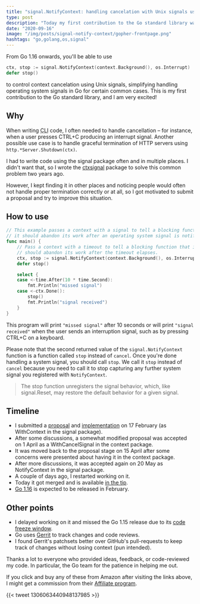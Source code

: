 ```yaml
---
title: "signal.NotifyContext: handling cancelation with Unix signals using context"
type: post
description: "Today my first contribution to the Go standard library was merged. It simplifies handling operating system signals in Go for certain common cases."
date: "2020-09-16"
image: "/img/posts/signal-notify-context/gopher-frontpage.png"
hashtags: "go,golang,os,signal"
---
```

From Go 1.16 onwards, you'll be able to use

```go
ctx, stop := signal.NotifyContext(context.Background(), os.Interrupt)
defer stop()
```

to control context cancelation using Unix signals, simplifying handling operating system signals in Go for certain common cases. This is my first contribution to the Go standard library, and I am very excited!

## Why
When writing <abbr title="command-line interface">CLI</abbr> code, I often needed to handle cancellation – for instance, when a user presses CTRL+C producing an interrupt signal. Another possible use case is to handle graceful termination of HTTP servers using `http.*Server.Shutdown(ctx)`.

I had to write code using the signal package often and in multiple places. I didn't want that, so I wrote the [ctxsignal](https://github.com/henvic/ctxsignal) package to solve this common problem two years ago.

However, I kept finding it in other places and noticing people would often not handle proper termination correctly or at all, so I got motivated to submit a proposal and try to improve this situation.

## How to use
```go
// This example passes a context with a signal to tell a blocking function that
// it should abandon its work after an operating system signal is notified.
func main() {
	// Pass a context with a timeout to tell a blocking function that it
	// should abandon its work after the timeout elapses.
	ctx, stop := signal.NotifyContext(context.Background(), os.Interrupt)
	defer stop()

	select {
	case <-time.After(10 * time.Second):
		fmt.Println("missed signal")
	case <-ctx.Done():
		stop()
		fmt.Println("signal received")
	}
}
```

This program will print `"missed signal"` after 10 seconds or will print `"signal received"` when the user sends an interruption signal, such as by pressing CTRL+C on a keyboard.

Please note that the second returned value of the `signal.NotifyContext` function is a function called `stop` instead of `cancel`. Once you're done handling a system signal, you should call `stop`. We call it `stop` instead of `cancel` because you need to call it to stop capturing any further system signal you registered with `NotifyContext`.

> The stop function unregisters the signal behavior, which, like signal.Reset, may restore the default behavior for a given signal.

## Timeline
* I submitted a [proposal](https://github.com/golang/go/issues/37255) and [implementation](https://golang.org/cl/219640) on 17 February (as WithContext in the signal package).
* After some discussions, a somewhat modified proposal was accepted on 1 April as a WithCancelSignal in the context package.
* It was moved back to the proposal stage on 15 April after some concerns were presented about having it in the context package.
* After more discussions, it was accepted again on 20 May as NotifyContext in the signal package.
* A couple of days ago, I restarted working on it.
* Today it got merged and is available [in the tip](https://tip.golang.org/pkg/os/signal/#NotifyContext).
* [Go 1.16](https://tip.golang.org/doc/go1.16) is expected to be released in February.

## Other points
* I delayed working on it and missed the Go 1.15 release due to its [code freeze window](https://github.com/golang/go/wiki/Go-Release-Cycle).
* Go uses [Gerrit](https://www.gerritcodereview.com/) to track changes and code reviews.
* I found Gerrit's patchsets better over GitHub's pull-requests to keep track of changes without losing context (pun intended).

Thanks a lot to everyone who provided ideas, feedback, or code-reviewed my code. In particular, the Go team for the patience in helping me out.

<div id="amzn-assoc-ad-e4e6eccf-8b48-4046-a4d9-37f587a481a3"></div><script async src="//z-na.amazon-adsystem.com/widgets/onejs?MarketPlace=US&adInstanceId=e4e6eccf-8b48-4046-a4d9-37f587a481a3"></script>

If you click and buy any of these from Amazon after visiting the links above, I might get a commission from their [Affiliate program](https://affiliate-program.amazon.com/).

{{< tweet 1306063440948137985 >}}

